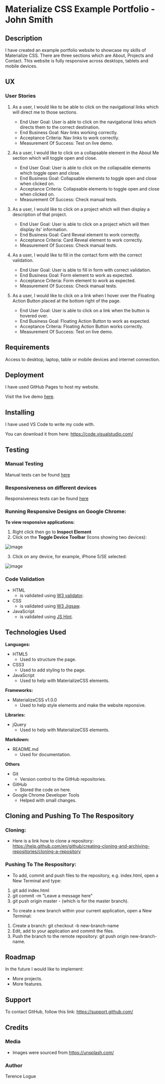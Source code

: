 # Materialize CSS Example Portfolio - John Smith

## Description

I have created an example portfolio website to showcase my skills of Materialize CSS. There are three sections which are About, Projects and Contact. This website is fully responsive across desktops, tablets and mobile devices.

## UX

### User Stories

1. As a user, I would like to be able to click on the navigational links which will direct me to those sections.

   - End User Goal: User is able to click on the navigational links which directs them to the correct destination.
   - End Business Goal: Nav links working correctly.
   - Acceptance Criteria: Nav links to work correctly.
   - Measurement Of Success: Test on live demo.

2. As a user, I would like to click on a collapsable element in the About Me section which will toggle open and close.

   - End User Goal: User is able to click on the collapsable elements which toggle open and close.
   - End Business Goal: Collapsable elements to toggle open and close when clicked on.
   - Acceptance Criteria: Collapsable elements to toggle open and close when clicked on.
   - Measurement Of Success: Check manual tests.

3. As a user, I would like to click on a project which will then display a description of that project.

   - End User Goal: User is able to click on a project which will then display its' information.
   - End Business Goal: Card Reveal element to work correctly.
   - Acceptance Criteria: Card Reveal element to work correctly.
   - Measurement Of Success: Check manual tests.

4. As a user, I would like to fill in the contact form with the correct validation.

   - End User Goal: User is able to fill in form with correct validation.
   - End Business Goal: Form element to work as expected.
   - Acceptance Criteria: Form element to work as expected.
   - Measurement Of Success: Check manual tests.

5. As a user, I would like to click on a link when I hover over the Floating Action Button placed at the bottom right of the page.
   - End User Goal: User is able to click on a link when the button is hovered over.
   - End Business Goal: Floating Action Button to work as expected.
   - Acceptance Criteria: Floating Action Button works correctly.
   - Measurement Of Success: Test on live demo.

## Requirements

Access to desktop, laptop, table or mobile devices and internet connection.

## Deployment

I have used GitHub Pages to host my website.

Visit the live demo [here](https://terencecistudent.github.io/materialize-css-portfolio-example/).

## Installing

I have used VS Code to write my code with.

You can download it from here: https://code.visualstudio.com/

## Testing

### Manual Testing

Manual tests can be found [here](https://github.com/terencecistudent/materialize-css-portfolio-example/blob/main/testing/Manual_Tests.pdf)

### Responsiveness on different devices

Responsiveness tests can be found [here](https://github.com/terencecistudent/materialize-css-portfolio-example/blob/main/testing/Responsiveness_on_different_devices.pdf)

### Running Responsive Designs on Google Chrome:

**To view responsive applications:**

1. Right click then go to **Inspect Element**
2. Click on the **Toggle Device Toolbar** (Icons showing two devices):

![image](https://user-images.githubusercontent.com/48124466/68051275-f2ebf500-fcde-11e9-8b3a-adc7abc16c5f.png)

3. Click on any device, for example, iPhone 5/SE selected:

![image](https://user-images.githubusercontent.com/48124466/68051467-5aa24000-fcdf-11e9-8666-d29f1afa8955.png)

### Code Validation

- HTML
  - is validated using [W3 validator](https://validator.w3.org/).
- CSS
  - is validated using [W3 Jigsaw](https://jigsaw.w3.org/css-validator/).
- JavaScript
  - is validated using [JS Hint](https://jshint.com/).

## Technologies Used

**Languages:**

- HTML5
  - Used to structure the page.
- CSS3
  - Used to add styling to the page.
- JavaScript
  - Used to help with MaterializeCSS elements.

**Frameworks:**

- MaterializeCSS v1.0.0
  - Used to help style elements and make the website reponsive.

**Libraries:**

- jQuery
  - Used to help with MaterializeCSS elements.

**Markdown:**

- README.md
  - Used for documentation.

**Others**

- Git
  - Version control to the GitHub repositories.
- GitHub
  - Stored the code on here.
- Google Chrome Developer Tools
  - Helped with small changes.

## Cloning and Pushing To The Respository

### Cloning:

- Here is a link how to clone a repository:
  https://help.github.com/en/github/creating-cloning-and-archiving-repositories/cloning-a-repository

### Pushing To The Respository:

- To add, commit and push files to the repository, e.g. index.html, open a New Terminal and type:

1. git add index.html
2. git commit -m "Leave a message here"
3. git push origin master - (which is for the master branch).

- To create a new branch within your current application, open a New Terminal:

1. Create a branch: git checkout -b new-branch-name
2. Edit, add to your application and commit the files.
3. Push the branch to the remote repository: git push origin new-branch-name.

## Roadmap

In the future I would like to implement:

- More projects.
- More features.

## Support

To contact GitHub, follow this link: https://support.github.com/

## Credits

### Media

- Images were sourced from https://unsplash.com/

### Author

Terence Logue
